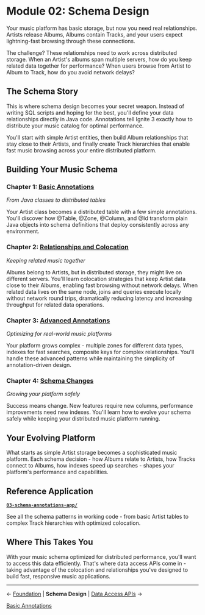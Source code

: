# Module 02: Schema Design

Your music platform has basic storage, but now you need real relationships. Artists release Albums, Albums contain Tracks, and your users expect lightning-fast browsing through these connections.

The challenge? These relationships need to work across distributed storage. When an Artist's albums span multiple servers, how do you keep related data together for performance? When users browse from Artist to Album to Track, how do you avoid network delays?

## The Schema Story

This is where schema design becomes your secret weapon. Instead of writing SQL scripts and hoping for the best, you'll define your data relationships directly in Java code. Annotations tell Ignite 3 exactly how to distribute your music catalog for optimal performance.

You'll start with simple Artist entities, then build Album relationships that stay close to their Artists, and finally create Track hierarchies that enable fast music browsing across your entire distributed platform.

## Building Your Music Schema

### Chapter 1: [Basic Annotations](./01-basic-annotations.md)

*From Java classes to distributed tables*

Your Artist class becomes a distributed table with a few simple annotations. You'll discover how @Table, @Zone, @Column, and @Id transform plain Java objects into schema definitions that deploy consistently across any environment.

### Chapter 2: [Relationships and Colocation](./02-relationships-and-colocation.md)

*Keeping related music together*

Albums belong to Artists, but in distributed storage, they might live on different servers. You'll learn colocation strategies that keep Artist data close to their Albums, enabling fast browsing without network delays. When related data lives on the same node, joins and queries execute locally without network round trips, dramatically reducing latency and increasing throughput for related data operations.

### Chapter 3: [Advanced Annotations](./03-advanced-annotations.md)

*Optimizing for real-world music platforms*

Your platform grows complex - multiple zones for different data types, indexes for fast searches, composite keys for complex relationships. You'll handle these advanced patterns while maintaining the simplicity of annotation-driven design.

### Chapter 4: [Schema Changes](./04-schema-evolution.md)

*Growing your platform safely*

Success means change. New features require new columns, performance improvements need new indexes. You'll learn how to evolve your schema safely while keeping your distributed music platform running.

## Your Evolving Platform

What starts as simple Artist storage becomes a sophisticated music platform. Each schema decision - how Albums relate to Artists, how Tracks connect to Albums, how indexes speed up searches - shapes your platform's performance and capabilities.

## Reference Application

**[`03-schema-annotations-app/`](../../ignite3-reference-apps/03-schema-annotations-app/)**

See all the schema patterns in working code - from basic Artist tables to complex Track hierarchies with optimized colocation.

## Where This Takes You

With your music schema optimized for distributed performance, you'll want to access this data efficiently. That's where data access APIs come in - taking advantage of the colocation and relationships you've designed to build fast, responsive music applications.

---

← [Foundation](../01-foundation/) | **Schema Design** | [Data Access APIs](../03-data-access-apis/) →

[Basic Annotations](./01-basic-annotations.md)
